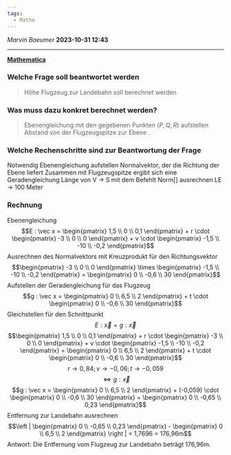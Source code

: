 ```yaml
---
tags:
  - Mathe
---
```

*Marvin Baeumer* **2023-10-31 12:43**

---
**[Mathematica](Mathematica/Flugzeug%20Aufgabe.nb)**
### Welche Frage soll beantwortet werden
> Höhe Flugzeug zur Landebahn soll berechnet werden
### Was muss dazu konkret berechnet werden?
> Ebenengleichung mit den gegebenen Punkten $(P, Q, R)$ aufstellen Abstand von der Flugzeugspitze zur Ebene .
### Welche Rechenschritte sind zur Beantwortung der Frage 
Notwendig
Ebenengleichung aufstellen 
Normalvektor, der die Richtung der Ebene liefert 
Zusammen mit Flugzeugspitze ergibt sich eine Geradengleichung 
Länge von V $\rightarrow$ S mit dem Befehlt Norm[] ausrechnen 
LE $\rightarrow$ 100 Meter
### Rechnung
Ebenengleichung
$$E : \vec x = \begin{pmatrix} 1,5 \\ 0 \\ 0,1 \end{pmatrix} + r \cdot \begin{pmatrix} -3 \\ 0 \\ 0 \end{pmatrix} + v \cdot \begin{pmatrix} -1,5 \\ -10 \\ -0,2 \end{pmatrix}$$
Ausrechnen des Normalvektors mit Kreuzprodukt für den Richtungsvektor 
$$\begin{pmatrix} -3 \\ 0 \\ 0 \end{pmatrix} \times \begin{pmatrix} -1,5 \\ -10 \\ -0,2 \end{pmatrix} = \begin{pmatrix} 0 \\ -0,6 \\ 30 \end{pmatrix}$$
Aufstellen der Geradengleichung für das Flugzeug
$$g : \vec x = \begin{pmatrix} 0 \\ 6,5 \\ 2 \end{pmatrix} + t \cdot \begin{pmatrix} 0 \\ -0,6 \\ 30 \end{pmatrix}$$
Gleichstellen für den Schnittpunkt
$$E : \vec x = g : \vec x$$
$$\begin{pmatrix} 1,5 \\ 0 \\ 0,1 \end{pmatrix} + r \cdot \begin{pmatrix} -3 \\ 0 \\ 0 \end{pmatrix} + v \cdot \begin{pmatrix} -1,5 \\ -10 \\ -0,2 \end{pmatrix} = \begin{pmatrix} 0 \\ 6,5 \\ 2 \end{pmatrix} + t \cdot \begin{pmatrix} 0 \\ -0,6 \\ 30 \end{pmatrix}$$
$$r \rightarrow 0,84; v \rightarrow -0,06; t \rightarrow -0,059$$
$$\Leftrightarrow g : \vec x$$
$$g : \vec x = \begin{pmatrix} 0 \\ 6,5 \\ 2 \end{pmatrix} + (-0,059) \cdot \begin{pmatrix} 0 \\ -0,6 \\ 30 \end{pmatrix} = \begin{pmatrix} 0 \\ -0,65 \\ 0,23 \end{pmatrix}$$
Entfernung zur Landebahn ausrechnen
$$\left | \begin{pmatrix} 0 \\ -0,65 \\ 0,23 \end{pmatrix} - \begin{pmatrix} 0 \\ 6,5 \\ 2 \end{pmatrix} \right | = 1,7696 = 176,96m$$
Antwort: Die Entfernung vom Flugzeug zur Landebahn beträgt 176,96m. 